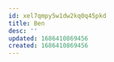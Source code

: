 ```yaml
---
id: xel7qmpy5w1dw2kq0q45pkd
title: Ben
desc: ''
updated: 1686410869456
created: 1686410869456
---
```


